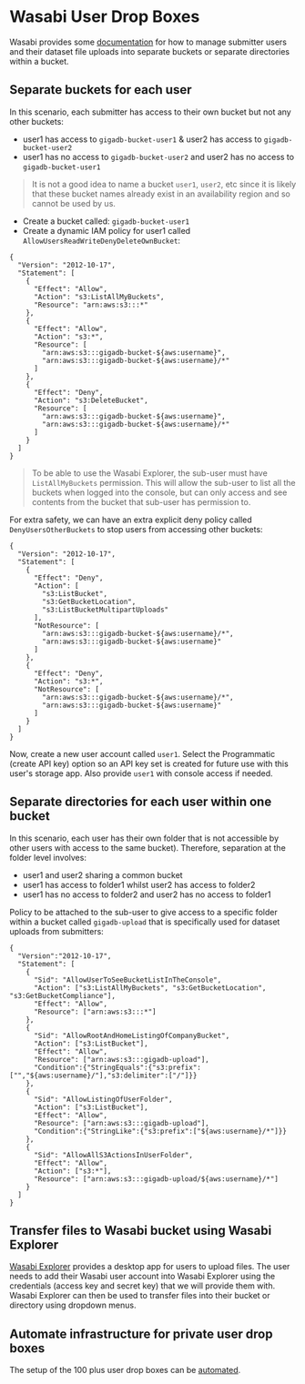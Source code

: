 # Wasabi User Drop Boxes

Wasabi provides some [documentation](https://wasabi-support.zendesk.com/hc/en-us/articles/360000016712-How-do-I-set-up-Wasabi-for-user-access-separation-)
for how to manage submitter users and their dataset file uploads into separate 
buckets or separate directories within a bucket.

## Separate buckets for each user

In this scenario, each submitter has access to their own bucket but not any 
other buckets:
* user1 has access to `gigadb-bucket-user1` & user2 has access to
  `gigadb-bucket-user2`
* user1 has no access to `gigadb-bucket-user2` and user2 has no access to 
  `gigadb-bucket-user1`

>It is not a good idea to name a bucket `user1`, `user2`, etc since it is likely
>that these bucket names already exist in an availability region and so cannot 
>be used by us.

* Create a bucket called: `gigadb-bucket-user1`
* Create a dynamic IAM policy for user1 called `AllowUsersReadWriteDenyDeleteOwnBucket`:
```
{
  "Version": "2012-10-17",
  "Statement": [
    {
      "Effect": "Allow",
      "Action": "s3:ListAllMyBuckets",
      "Resource": "arn:aws:s3:::*"
    },
    {
      "Effect": "Allow",
      "Action": "s3:*",
      "Resource": [
        "arn:aws:s3:::gigadb-bucket-${aws:username}",
        "arn:aws:s3:::gigadb-bucket-${aws:username}/*"
      ]
    },
    {
      "Effect": "Deny",
      "Action": "s3:DeleteBucket",
      "Resource": [
        "arn:aws:s3:::gigadb-bucket-${aws:username}",
        "arn:aws:s3:::gigadb-bucket-${aws:username}/*"
      ]
    }
  ]
}
```

>To be able to use the Wasabi Explorer, the sub-user must have `ListAllMyBuckets` 
>permission. This will allow the sub-user to list all the buckets when logged 
>into the console, but can only access and see contents from the bucket that 
>sub-user has permission to.


For extra safety, we can have an extra explicit deny policy called 
`DenyUsersOtherBuckets` to stop users from accessing other buckets:
```
{
  "Version": "2012-10-17",
  "Statement": [
    {
      "Effect": "Deny",
      "Action": [
        "s3:ListBucket",
        "s3:GetBucketLocation",
        "s3:ListBucketMultipartUploads"
      ],
      "NotResource": [
        "arn:aws:s3:::gigadb-bucket-${aws:username}/*",
        "arn:aws:s3:::gigadb-bucket-${aws:username}"
      ]
    },
    {
      "Effect": "Deny",
      "Action": "s3:*",
      "NotResource": [
        "arn:aws:s3:::gigadb-bucket-${aws:username}/*",
        "arn:aws:s3:::gigadb-bucket-${aws:username}"
      ]
    }
  ]
}
```

Now, create a new user account called `user1`. Select the Programmatic (create 
API key) option so an API key set is created for future use with this user's 
storage app. Also provide `user1` with console access if needed.

## Separate directories for each user within one bucket

In this scenario, each user has their own folder that is not accessible by other 
users with access to the same bucket). Therefore, separation at the folder level
involves:

* user1 and user2 sharing a common bucket
* user1 has access to folder1 whilst user2 has access to folder2
* user1 has no access to folder2 and user2 has no access to folder1

Policy to be attached to the sub-user to give access to a specific folder within
a bucket called `gigadb-upload` that is specifically used for dataset uploads
from submitters:
```
{
  "Version":"2012-10-17",
  "Statement": [
    {
      "Sid": "AllowUserToSeeBucketListInTheConsole",
      "Action": ["s3:ListAllMyBuckets", "s3:GetBucketLocation", "s3:GetBucketCompliance"],
      "Effect": "Allow",
      "Resource": ["arn:aws:s3:::*"]
    },
    {
      "Sid": "AllowRootAndHomeListingOfCompanyBucket",
      "Action": ["s3:ListBucket"],
      "Effect": "Allow",
      "Resource": ["arn:aws:s3:::gigadb-upload"],
      "Condition":{"StringEquals":{"s3:prefix":["","${aws:username}/"],"s3:delimiter":["/"]}}
    },
    {
      "Sid": "AllowListingOfUserFolder",
      "Action": ["s3:ListBucket"],
      "Effect": "Allow",
      "Resource": ["arn:aws:s3:::gigadb-upload"],
      "Condition":{"StringLike":{"s3:prefix":["${aws:username}/*"]}}
    },
    {
      "Sid": "AllowAllS3ActionsInUserFolder",
      "Effect": "Allow",
      "Action": ["s3:*"],
      "Resource": ["arn:aws:s3:::gigadb-upload/${aws:username}/*"]
    }
  ]
}
```

## Transfer files to Wasabi bucket using Wasabi Explorer

[Wasabi Explorer](https://wasabi.com/help/downloads/) provides a desktop app 
for users to upload files. The user needs to add their Wasabi user account into
Wasabi Explorer using the credentials (access key and secret key) that we will
provide them with. Wasabi Explorer can then be used to transfer files into their
bucket or directory using dropdown menus.

## Automate infrastructure for private user drop boxes

The setup of the 100 plus user drop boxes can be [automated](https://wasabi-support.zendesk.com/hc/en-us/articles/360057225472).